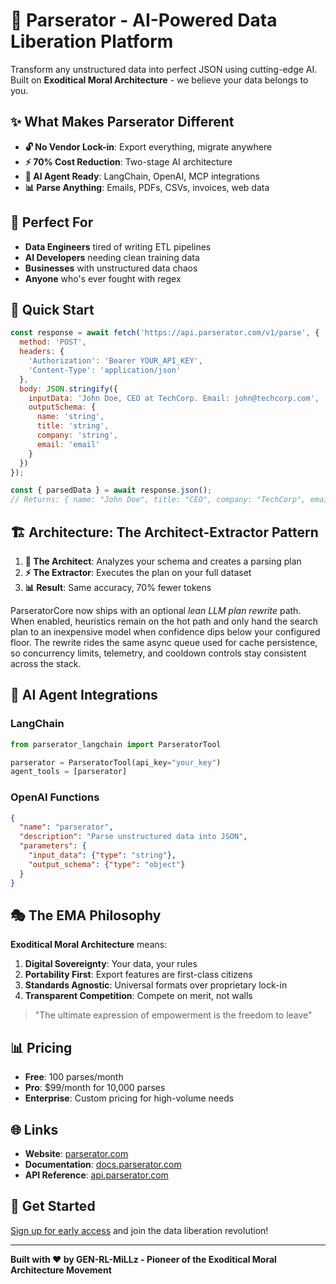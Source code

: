 # 🚀 Parserator - AI-Powered Data Liberation Platform

Transform any unstructured data into perfect JSON using cutting-edge AI. Built on **Exoditical Moral Architecture** - we believe your data belongs to you.

## ✨ What Makes Parserator Different

- **🔓 No Vendor Lock-in**: Export everything, migrate anywhere
- **⚡ 70% Cost Reduction**: Two-stage AI architecture
- **🤖 AI Agent Ready**: LangChain, OpenAI, MCP integrations
- **📊 Parse Anything**: Emails, PDFs, CSVs, invoices, web data

## 🎯 Perfect For

- **Data Engineers** tired of writing ETL pipelines
- **AI Developers** needing clean training data  
- **Businesses** with unstructured data chaos
- **Anyone** who's ever fought with regex

## 🚀 Quick Start

```javascript
const response = await fetch('https://api.parserator.com/v1/parse', {
  method: 'POST',
  headers: {
    'Authorization': 'Bearer YOUR_API_KEY',
    'Content-Type': 'application/json'
  },
  body: JSON.stringify({
    inputData: 'John Doe, CEO at TechCorp. Email: john@techcorp.com',
    outputSchema: {
      name: 'string',
      title: 'string', 
      company: 'string',
      email: 'email'
    }
  })
});

const { parsedData } = await response.json();
// Returns: { name: "John Doe", title: "CEO", company: "TechCorp", email: "john@techcorp.com" }
```

## 🏗️ Architecture: The Architect-Extractor Pattern

1. **🧠 The Architect**: Analyzes your schema and creates a parsing plan
2. **⚡ The Extractor**: Executes the plan on your full dataset
3. **📊 Result**: Same accuracy, 70% fewer tokens

ParseratorCore now ships with an optional *lean LLM plan rewrite* path. When enabled, heuristics remain on the hot path and only hand the search plan to an inexpensive model when confidence dips below your configured floor. The rewrite rides the same async queue used for cache persistence, so concurrency limits, telemetry, and cooldown controls stay consistent across the stack.

## 🤖 AI Agent Integrations

### LangChain
```python
from parserator_langchain import ParseratorTool

parserator = ParseratorTool(api_key="your_key")
agent_tools = [parserator]
```

### OpenAI Functions
```json
{
  "name": "parserator",
  "description": "Parse unstructured data into JSON",
  "parameters": {
    "input_data": {"type": "string"},
    "output_schema": {"type": "object"}
  }
}
```

## 🎭 The EMA Philosophy

**Exoditical Moral Architecture** means:

1. **Digital Sovereignty**: Your data, your rules
2. **Portability First**: Export features are first-class citizens
3. **Standards Agnostic**: Universal formats over proprietary lock-in
4. **Transparent Competition**: Compete on merit, not walls

> "The ultimate expression of empowerment is the freedom to leave"

## 📊 Pricing

- **Free**: 100 parses/month
- **Pro**: $99/month for 10,000 parses  
- **Enterprise**: Custom pricing for high-volume needs

## 🌐 Links

- **Website**: [parserator.com](https://parserator-production.web.app)
- **Documentation**: [docs.parserator.com](https://parserator-production.web.app)
- **API Reference**: [api.parserator.com](https://parserator-production.web.app)

## 🚀 Get Started

[Sign up for early access](https://parserator-production.web.app) and join the data liberation revolution!

---

**Built with ❤️ by GEN-RL-MiLLz - Pioneer of the Exoditical Moral Architecture Movement**
